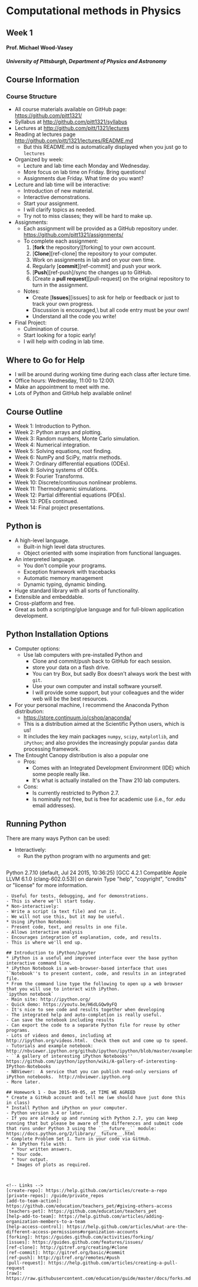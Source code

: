# Computational methods in Physics
## Week 1
#### Prof. Michael Wood-Vasey
##### University of Pittsburgh, Department of Physics and Astronomy

## Course Information

### Course Structure
* All course materials available on GitHub page: https://github.com/pitt1321/
* Syllabus at http://github.com/pitt1321/syllabus
* Lectures at http://github.com/pitt/1321/lectures
* Reading at lectures page http://github.com/pitt/1321/lectures/README.md
  - But this README.md is automatically displayed when you just go to `lectures`
* Organized by week:
  - Lecture and lab time each Monday and Wednesday.
  - More focus on lab time on Friday.  Bring questions!
  - Assignments due Friday.  What time do you want?
* Lecture and lab time will be interactive:
  - Introduction of new material.
  - Interactive demonstrations.
  - Start your assignment.
  - I will clarify topics as needed.
  - Try not to miss classes; they will be hard to make up.
* Assignments:
  - Each assignment will be provided as a GitHub repository under.
    https://github.com/pitt1321/assignments/
  - To complete each assignment:
    1. [**fork** the repository][forking] to your own account.
    2. [**Clone**][ref-clone] the repository to your computer.
    3. Work on assignments in lab and on your own time.
    4. Regularly [**commit**][ref-commit] and push your work.
    5. [**Push**][ref-push]/sync the changes up to GitHub.
    6. [Create a **pull request**][pull-request] on the original repository to turn in the assignment.
  - Notes:
    * Create [**Issues**][issues] to ask for help or feedback or just to track your own progress.
    * Discussion is encouraged,\\ but all code entry must be your own!
    * Understand all the code you write!
* Final Project:
  - Culmination of course.
  - Start looking for a topic early!
  - I will help with coding in lab time.

## Where to Go for Help
* I will be around during working time during each class after lecture time.
* Office hours: Wednesday, 11:00 to 12:00\\
* Make an appointment to meet with me.
* Lots of Python and GitHub help available online!

## Course Outline
* Week 1: Introduction to Python.
* Week 2: Python arrays and plotting.
* Week 3: Random numbers, Monte Carlo simulation.
* Week 4: Numerical integration.
* Week 5: Solving equations, root finding.
* Week 6: NumPy and SciPy, matrix methods.
* Week 7: Ordinary differential equations (ODEs).
* Week 8: Solving systems of ODEs.
* Week 9: Fourier Transforms.
* Week 10: Discrete/continuous nonlinear problems.
* Week 11: Thermodynamic simulations.
* Week 12: Partial differential equations (PDEs).
* Week 13: PDEs continued.
* Week 14: Final project presentations.

## Python is 
* A high-level language.
  - Built-in high level data structures.
  - Object oriented with some inspiration from functional languages.
* An interpreted language.
  - You don't compile your programs.
  - Exception framework with tracebacks
  - Automatic memory management
  - Dynamic typing, dynamic binding.
* Huge standard library with all sorts of functionality.
* Extensible and embeddable.
* Cross-platform and free.
* Great as both a scripting/glue language and for full-blown application development.

## Python Installation Options
* Computer options:
  - Use lab computers with pre-installed Python and 
    * Clone and commit/push back to GitHub for each session.
    * store your data on a flash drive.
    * You can try Box, but sadly Box doesn't always work the best with `git`.
    * Use your own computer and install software yourself.
    * I will provide some support, but your colleagues and the wider web will be the best resources.
* For your personal machine, I recommend the Anaconda Python distribution:
  - https://store.continuum.io/cshop/anaconda/
  - This is a distribution aimed at the Scientific Python users, which is us!
  - It includes the key main packages `numpy`, `scipy`, `matplotlib`, and `iPython`; and also provides the increasingly popular `pandas` data processing framework.
* The Entought Canopy distribution is also a popular one
  - Pros: 
    * Comes with an Integrated Development Environment (IDE) which some people really like.  
    * It's what is actually installed on the Thaw 210 lab computers.
  - Cons: 
    * Is currently restricted to Python 2.7.
    * Is nominally not free, but is free for academic use (i.e., for .edu email addresses).


## Running Python
There are many ways Python can be used:
* Interactively:
  - Run the python program with no arguments and get:
  ```
Python 2.7.10 (default, Jul 24 2015, 10:36:25) 
[GCC 4.2.1 Compatible Apple LLVM 6.1.0 (clang-602.0.53)] on darwin
Type "help", "copyright", "credits" or "license" for more information.
>>> 
  ```
  - Useful for tests, debugging, and for demonstrations.
  - This is where we'll start today.
* Non-interactively:
  - Write a script (a text file) and run it.
  - We will not use this, but it may be useful.
* Using iPython Notebook:
  - Present code, text, and results in one file.
  - Allows interactive analysis
  - Encourages integration of explanation, code, and results.
  - This is where we'll end up.

## Introduction to iPython/Jupyter
* iPython is a useful and improved interface over the base python interactive command line.
* iPython Notebook is a web-browser-based interface that uses ``Notebook''s to present content, code, and results in an integrated file.
* From the command line type the following to open up a web browser that you will use to interact with iPython.
`ipython notebook`
  - Main site: http://ipython.org/
  - Quick demo: https://youtu.be/H6dLGQw9yFQ
  - It's nice to see code and results together when developing
  - The integrated help and auto-completion is really useful.
  - Can save the notebook including results
  - Can export the code to a separate Python file for reuse by other programs.
  - Lots of videos and demos, including at http://ipython.org/videos.html.  Check them out and come up to speed.
  - Tutorials and example notebook:  http://nbviewer.ipython.org/github/ipython/ipython/blob/master/examples/Notebook/Index.ipynb
  - ``A gallery of interesting iPython Notebooks'' https://github.com/ipython/ipython/wiki/A-gallery-of-interesting-IPython-Notebooks
  - NBViewer:  A service that you can publish read-only versions of iPython notebooks.  http://nbviewer.ipython.org
  - More later.

## Homework 1 - Due 2015-09-05, at TIME WE AGREED
* Create a GitHub account and tell me (we should have just done this in class)
* Install Python and iPython on your computer.
  - Python version 3.4 or later.
  - If you are already up and running with Python 2.7, you can keep running that but please be aware of the differences and submit code that runs under Python 3 using the ``__future__`` module: https://docs.python.org/2/library/__future__.html
* Complete Problem Set 1. Turn in your code via GitHub.
  - An iPython file with:
    * Your written answers.
    * Your code.
    * Your output.
    * Images of plots as required.



<!-- Links -->
[create-repo]: https://help.github.com/articles/create-a-repo
[private-repos]: /guide/private_repos
[add-to-team-action]: https://github.com/education/teachers_pet/#giving-others-access
[teachers-pet]: https://github.com/education/teachers_pet
[help-add-to-team]: https://help.github.com/articles/adding-organization-members-to-a-team
[help-access-control]: https://help.github.com/articles/what-are-the-different-access-permissions#organization-accounts
[forking]: https://guides.github.com/activities/forking/
[issues]: https://guides.github.com/features/issues/
[ref-clone]: http://gitref.org/creating/#clone
[ref-commit]: http://gitref.org/basic/#commit
[ref-push]: http://gitref.org/remotes/#push
[pull-request]: https://help.github.com/articles/creating-a-pull-request
[raw]: https://raw.githubusercontent.com/education/guide/master/docs/forks.md
